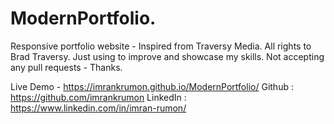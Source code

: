 # ModernPortfolio.
Responsive portfolio website - Inspired from Traversy Media.
All rights to Brad Traversy.
Just using to improve and showcase my skills.
Not accepting any pull requests - Thanks.

Live Demo - https://imrankrumon.github.io/ModernPortfolio/
Github : https://github.com/imrankrumon
LinkedIn : https://www.linkedin.com/in/imran-rumon/

